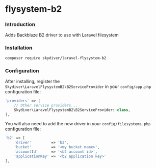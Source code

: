 # flysystem-b2


### Introduction
Adds Backblaze B2 driver to use with Laravel filesystem


### Installation
``` bash
composer require skydiver/laravel-flysystem-b2
```


### Configuration

After installing, register the `Skydiver\LaravelFlysystemB2\B2ServiceProvider` in your `config/app.php` configuration file:
```php
'providers' => [
    // Other service providers...
    Skydiver\LaravelFlysystemB2\B2ServiceProvider::class,
],
```

You will also need to add the new driver in your `config/filesystems.php` configuration file:
```php
'b2' => [
    'driver'         => 'b2',
    'bucket'         => '<my bucket name>',
    'accountId'      => '<b2 account id>',
    'applicationKey' => '<b2 application key>'
],
```
